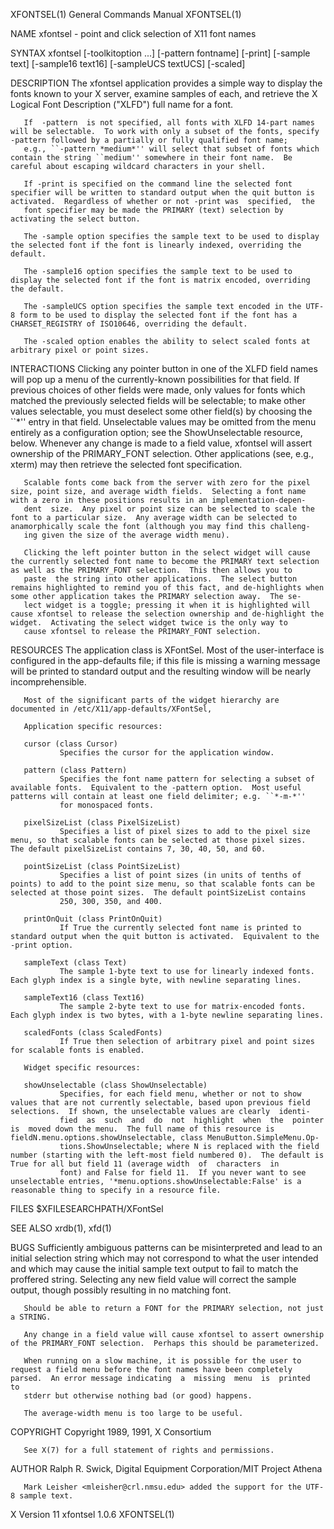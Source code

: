 XFONTSEL(1)                                                                                General Commands Manual                                                                                XFONTSEL(1)

NAME
       xfontsel - point and click selection of X11 font names

SYNTAX
       xfontsel [-toolkitoption ...]  [-pattern fontname] [-print] [-sample text] [-sample16 text16] [-sampleUCS textUCS] [-scaled]

DESCRIPTION
       The xfontsel application provides a simple way to display the fonts known to your X server, examine samples of each, and retrieve the X Logical Font Description ("XLFD") full name for a font.

       If  -pattern  is not specified, all fonts with XLFD 14-part names will be selectable.  To work with only a subset of the fonts, specify -pattern followed by a partially or fully qualified font name;
       e.g., ``-pattern *medium*'' will select that subset of fonts which contain the string ``medium'' somewhere in their font name.  Be careful about escaping wildcard characters in your shell.

       If -print is specified on the command line the selected font specifier will be written to standard output when the quit button is activated.  Regardless of whether or not -print was  specified,  the
       font specifier may be made the PRIMARY (text) selection by activating the select button.

       The -sample option specifies the sample text to be used to display the selected font if the font is linearly indexed, overriding the default.

       The -sample16 option specifies the sample text to be used to display the selected font if the font is matrix encoded, overriding the default.

       The -sampleUCS option specifies the sample text encoded in the UTF-8 form to be used to display the selected font if the font has a CHARSET_REGISTRY of ISO10646, overriding the default.

       The -scaled option enables the ability to select scaled fonts at arbitrary pixel or point sizes.

INTERACTIONS
       Clicking  any  pointer  button  in one of the XLFD field names will pop up a menu of the currently-known possibilities for that field.  If previous choices of other fields were made, only values for
       fonts which matched the previously selected fields will be selectable; to make other values selectable, you must deselect some other field(s) by choosing the ``*'' entry in that field.  Unselectable
       values may be omitted from the menu entirely as a configuration option; see the ShowUnselectable resource, below.  Whenever any change is made to a field value, xfontsel will assert ownership of the
       PRIMARY_FONT selection.  Other applications (see, e.g., xterm) may then retrieve the selected font specification.

       Scalable fonts come back from the server with zero for the pixel size, point size, and average width fields.  Selecting a font name with a zero in these positions results in an implementation-depen‐
       dent  size.  Any pixel or point size can be selected to scale the font to a particular size.  Any average width can be selected to anamorphically scale the font (although you may find this challeng‐
       ing given the size of the average width menu).

       Clicking the left pointer button in the select widget will cause the currently selected font name to become the PRIMARY text selection as well as the PRIMARY_FONT selection.  This then allows you to
       paste  the string into other applications.  The select button remains highlighted to remind you of this fact, and de-highlights when some other application takes the PRIMARY selection away.  The se‐
       lect widget is a toggle; pressing it when it is highlighted will cause xfontsel to release the selection ownership and de-highlight the widget.  Activating the select widget twice is the only way to
       cause xfontsel to release the PRIMARY_FONT selection.

RESOURCES
       The  application class is XFontSel.  Most of the user-interface is configured in the app-defaults file; if this file is missing a warning message will be printed to standard output and the resulting
       window will be nearly incomprehensible.

       Most of the significant parts of the widget hierarchy are documented in /etc/X11/app-defaults/XFontSel,

       Application specific resources:

       cursor (class Cursor)
               Specifies the cursor for the application window.

       pattern (class Pattern)
               Specifies the font name pattern for selecting a subset of available fonts.  Equivalent to the -pattern option.  Most useful patterns will contain at least one field delimiter; e.g. ``*-m-*''
               for monospaced fonts.

       pixelSizeList (class PixelSizeList)
               Specifies a list of pixel sizes to add to the pixel size menu, so that scalable fonts can be selected at those pixel sizes.  The default pixelSizeList contains 7, 30, 40, 50, and 60.

       pointSizeList (class PointSizeList)
               Specifies a list of point sizes (in units of tenths of points) to add to the point size menu, so that scalable fonts can be selected at those point sizes.  The default pointSizeList contains
               250, 300, 350, and 400.

       printOnQuit (class PrintOnQuit)
               If True the currently selected font name is printed to standard output when the quit button is activated.  Equivalent to the -print option.

       sampleText (class Text)
               The sample 1-byte text to use for linearly indexed fonts.  Each glyph index is a single byte, with newline separating lines.

       sampleText16 (class Text16)
               The sample 2-byte text to use for matrix-encoded fonts.  Each glyph index is two bytes, with a 1-byte newline separating lines.

       scaledFonts (class ScaledFonts)
               If True then selection of arbitrary pixel and point sizes for scalable fonts is enabled.

       Widget specific resources:

       showUnselectable (class ShowUnselectable)
               Specifies, for each field menu, whether or not to show values that are not currently selectable, based upon previous field selections.  If shown, the unselectable values are clearly  identi‐
               fied  as  such  and  do  not  highlight  when  the  pointer  is  moved down the menu.  The full name of this resource is fieldN.menu.options.showUnselectable, class MenuButton.SimpleMenu.Op‐
               tions.ShowUnselectable; where N is replaced with the field number (starting with the left-most field numbered 0).  The default is True for all but field 11 (average width  of  characters  in
               font) and False for field 11.  If you never want to see unselectable entries, '*menu.options.showUnselectable:False' is a reasonable thing to specify in a resource file.

FILES
        $XFILESEARCHPATH/XFontSel

SEE ALSO
       xrdb(1), xfd(1)

BUGS
       Sufficiently ambiguous patterns can be misinterpreted and lead to an initial selection string which may not correspond to what the user intended and which may cause the initial sample text output to
       fail to match the proffered string.  Selecting any new field value will correct the sample output, though possibly resulting in no matching font.

       Should be able to return a FONT for the PRIMARY selection, not just a STRING.

       Any change in a field value will cause xfontsel to assert ownership of the PRIMARY_FONT selection.  Perhaps this should be parameterized.

       When running on a slow machine, it is possible for the user to request a field menu before the font names have been completely parsed.  An error message indicating  a  missing  menu  is  printed  to
       stderr but otherwise nothing bad (or good) happens.

       The average-width menu is too large to be useful.

COPYRIGHT
       Copyright 1989, 1991,  X Consortium

       See X(7) for a full statement of rights and permissions.

AUTHOR
       Ralph R. Swick, Digital Equipment Corporation/MIT Project Athena

       Mark Leisher <mleisher@crl.nmsu.edu> added the support for the UTF-8 sample text.

X Version 11                                                                                    xfontsel 1.0.6                                                                                    XFONTSEL(1)
